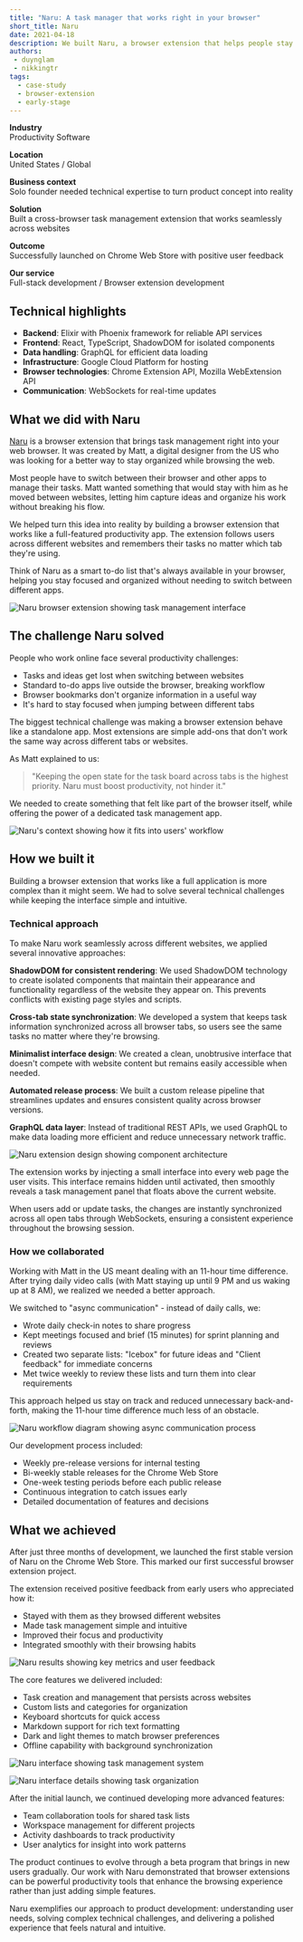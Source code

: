 ```yaml
---
title: "Naru: A task manager that works right in your browser"
short_title: Naru
date: 2021-04-18
description: We built Naru, a browser extension that helps people stay organized and productive while browsing the web. Working with a US-based designer, we created a task management tool that follows you across tabs and remembers your tasks no matter where you go online.
authors: 
 - duynglam
 - nikkingtr
tags: 
  - case-study
  - browser-extension
  - early-stage
---
```


**Industry**\
Productivity Software

**Location**\
United States / Global

**Business context**\
Solo founder needed technical expertise to turn product concept into reality

**Solution**\
Built a cross-browser task management extension that works seamlessly across websites

**Outcome**\
Successfully launched on Chrome Web Store with positive user feedback

**Our service**\
Full-stack development / Browser extension development

## Technical highlights

- **Backend**: Elixir with Phoenix framework for reliable API services
- **Frontend**: React, TypeScript, ShadowDOM for isolated components
- **Data handling**: GraphQL for efficient data loading
- **Infrastructure**: Google Cloud Platform for hosting
- **Browser technologies**: Chrome Extension API, Mozilla WebExtension API
- **Communication**: WebSockets for real-time updates

## What we did with Naru

[Naru](https://naru.app/) is a browser extension that brings task management right into your web browser. It was created by Matt, a digital designer from the US who was looking for a better way to stay organized while browsing the web.

Most people have to switch between their browser and other apps to manage their tasks. Matt wanted something that would stay with him as he moved between websites, letting him capture ideas and organize his work without breaking his flow.

We helped turn this idea into reality by building a browser extension that works like a full-featured productivity app. The extension follows users across different websites and remembers their tasks no matter which tab they're using.

Think of Naru as a smart to-do list that's always available in your browser, helping you stay focused and organized without needing to switch between different apps.

![Naru browser extension showing task management interface](assets/naru-main.webp)

## The challenge Naru solved

People who work online face several productivity challenges:

- Tasks and ideas get lost when switching between websites
- Standard to-do apps live outside the browser, breaking workflow
- Browser bookmarks don't organize information in a useful way
- It's hard to stay focused when jumping between different tabs

The biggest technical challenge was making a browser extension behave like a standalone app. Most extensions are simple add-ons that don't work the same way across different tabs or websites.

As Matt explained to us:

> "Keeping the open state for the task board across tabs is the highest priority. Naru must boost productivity, not hinder it."

We needed to create something that felt like part of the browser itself, while offering the power of a dedicated task management app.

![Naru's context showing how it fits into users' workflow](assets/naru-context.webp)

## How we built it

Building a browser extension that works like a full application is more complex than it might seem. We had to solve several technical challenges while keeping the interface simple and intuitive.

### Technical approach

To make Naru work seamlessly across different websites, we applied several innovative approaches:

**ShadowDOM for consistent rendering**: We used ShadowDOM technology to create isolated components that maintain their appearance and functionality regardless of the website they appear on. This prevents conflicts with existing page styles and scripts.

**Cross-tab state synchronization**: We developed a system that keeps task information synchronized across all browser tabs, so users see the same tasks no matter where they're browsing.

**Minimalist interface design**: We created a clean, unobtrusive interface that doesn't compete with website content but remains easily accessible when needed.

**Automated release process**: We built a custom release pipeline that streamlines updates and ensures consistent quality across browser versions.

**GraphQL data layer**: Instead of traditional REST APIs, we used GraphQL to make data loading more efficient and reduce unnecessary network traffic.

![Naru extension design showing component architecture](assets/naru-extension.webp)

The extension works by injecting a small interface into every web page the user visits. This interface remains hidden until activated, then smoothly reveals a task management panel that floats above the current website.

When users add or update tasks, the changes are instantly synchronized across all open tabs through WebSockets, ensuring a consistent experience throughout the browsing session.

### How we collaborated

Working with Matt in the US meant dealing with an 11-hour time difference. After trying daily video calls (with Matt staying up until 9 PM and us waking up at 8 AM), we realized we needed a better approach.

We switched to "async communication" - instead of daily calls, we:

- Wrote daily check-in notes to share progress
- Kept meetings focused and brief (15 minutes) for sprint planning and reviews
- Created two separate lists: "Icebox" for future ideas and "Client feedback" for immediate concerns
- Met twice weekly to review these lists and turn them into clear requirements

This approach helped us stay on track and reduced unnecessary back-and-forth, making the 11-hour time difference much less of an obstacle.

![Naru workflow diagram showing async communication process](assets/naru-workflow.webp)

Our development process included:

- Weekly pre-release versions for internal testing
- Bi-weekly stable releases for the Chrome Web Store
- One-week testing periods before each public release
- Continuous integration to catch issues early
- Detailed documentation of features and decisions

## What we achieved

After just three months of development, we launched the first stable version of Naru on the Chrome Web Store. This marked our first successful browser extension project.

The extension received positive feedback from early users who appreciated how it:

- Stayed with them as they browsed different websites
- Made task management simple and intuitive
- Improved their focus and productivity
- Integrated smoothly with their browsing habits

![Naru results showing key metrics and user feedback](assets/naru-result.webp)

The core features we delivered included:

- Task creation and management that persists across websites
- Custom lists and categories for organization
- Keyboard shortcuts for quick access
- Markdown support for rich text formatting
- Dark and light themes to match browser preferences
- Offline capability with background synchronization

![Naru interface showing task management system](assets/naru-ui1.webp)

![Naru interface details showing task organization](assets/naru-ui2.webp)

After the initial launch, we continued developing more advanced features:

- Team collaboration tools for shared task lists
- Workspace management for different projects
- Activity dashboards to track productivity
- User analytics for insight into work patterns

The product continues to evolve through a beta program that brings in new users gradually. Our work with Naru demonstrated that browser extensions can be powerful productivity tools that enhance the browsing experience rather than just adding simple features.

Naru exemplifies our approach to product development: understanding user needs, solving complex technical challenges, and delivering a polished experience that feels natural and intuitive.
